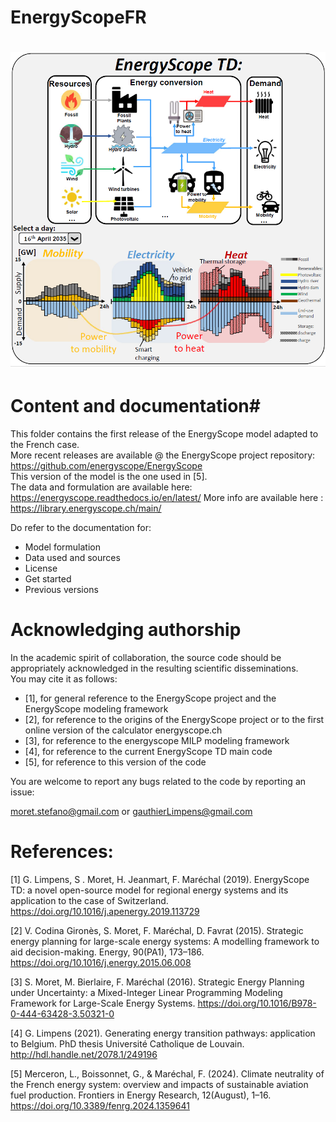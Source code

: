 # EnergyScopeFR
![energyScope logo](./Docs/images/estd_graphical_abstract.png)
===================
 
# Content and documentation#
This folder contains the first release of the EnergyScope model adapted to the French case.   
More recent releases are available @ the EnergyScope project repository: https://github.com/energyscope/EnergyScope   
This version of the model is the one used in [5].  
The data and formulation are available here:
	https://energyscope.readthedocs.io/en/latest/
 More info are available here :
 	https://library.energyscope.ch/main/ 

Do refer to the documentation for:
- Model formulation
- Data used and sources
- License
- Get started
- Previous versions

# Acknowledging authorship #
In the academic spirit of collaboration, the source code should be appropriately acknowledged in the resulting scientific disseminations.  
You may cite it as follows: 
- [1], for general reference to the EnergyScope project and the EnergyScope modeling framework  	
- [2], for reference to the origins of the EnergyScope project or to the first online version of the calculator energyscope.ch 	
- [3], for reference to the energyscope MILP modeling framework 	
- [4], for reference to the current EnergyScope TD main code
- [5], for reference to this version of the code	

You are welcome to report any bugs related to the code by reporting an issue:

 moret.stefano@gmail.com or gauthierLimpens@gmail.com  

# References:  #  
[1] G. Limpens, S . Moret, H. Jeanmart, F. Maréchal (2019). EnergyScope TD: a novel open-source model for regional energy systems and its application to the case of Switzerland. https://doi.org/10.1016/j.apenergy.2019.113729	

[2] V. Codina Gironès, S. Moret, F. Maréchal, D. Favrat (2015). Strategic energy planning for large-scale energy systems: A modelling framework to aid decision-making. Energy, 90(PA1), 173–186. https://doi.org/10.1016/j.energy.2015.06.008   	

[3] S. Moret, M. Bierlaire, F. Maréchal (2016). Strategic Energy Planning under Uncertainty: a Mixed-Integer Linear Programming Modeling Framework for Large-Scale Energy Systems. https://doi.org/10.1016/B978-0-444-63428-3.50321-0  	

[4] G. Limpens (2021). Generating energy transition pathways: application to Belgium. PhD thesis Université Catholique de Louvain. http://hdl.handle.net/2078.1/249196

[5] Merceron, L., Boissonnet, G., & Maréchal, F. (2024). Climate neutrality of the French energy system: overview and impacts of sustainable aviation fuel production. Frontiers in Energy Research, 12(August), 1–16. https://doi.org/10.3389/fenrg.2024.1359641 

